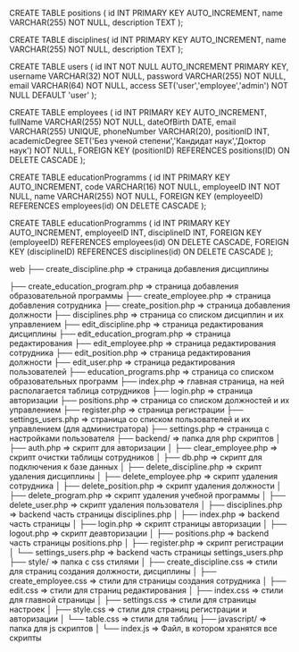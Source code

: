 <!-- Должности -->
CREATE TABLE positions (
    id INT PRIMARY KEY AUTO_INCREMENT,
    name VARCHAR(255) NOT NULL,
    description TEXT
);

<!-- Дисциплины -->
CREATE TABLE disciplines(
    id INT PRIMARY KEY AUTO_INCREMENT,
    name VARCHAR(255) NOT NULL,
    description TEXT
);

<!-- Пользователи сайта -->
CREATE TABLE users (
    id INT NOT NULL AUTO_INCREMENT PRIMARY KEY,
    username VARCHAR(32) NOT NULL,
    password VARCHAR(255) NOT NULL,
    email VARCHAR(64) NOT NULL,
    access SET('user','employee','admin') NOT NULL DEFAULT 'user'
);

<!-- Сотрудники -->
CREATE TABLE employees (
    id INT PRIMARY KEY AUTO_INCREMENT,
    fullName VARCHAR(255) NOT NULL,
    dateOfBirth DATE,
    email VARCHAR(255) UNIQUE,
    phoneNumber VARCHAR(20),
    positionID INT,
    academicDegree SET('Без ученой степени','Кандидат наук','Доктор наук') NOT NULL,
    FOREIGN KEY (positionID) REFERENCES positions(ID) ON DELETE CASCADE
);

<!-- Образовательные программы -->
CREATE TABLE educationProgramms (
    id INT PRIMARY KEY AUTO_INCREMENT,
    code VARCHAR(16) NOT NULL,
    employeeID INT NOT NULL,
    name VARCHAR(255) NOT NULL,
    FOREIGN KEY (employeeID) REFERENCES employees(id) ON DELETE CASCADE
);

<!-- Сотрудники-дисциплины -->
CREATE TABLE educationProgramms (
    id INT PRIMARY KEY AUTO_INCREMENT,
    employeeID INT,
    disciplineID INT,
    FOREIGN KEY (employeeID) REFERENCES employees(id) ON DELETE CASCADE,
    FOREIGN KEY (disciplineID) REFERENCES disciplines(id) ON DELETE CASCADE
);

web
├── create_discipline.php           => страница добавления дисциплины

├── create_education_program.php    => страница добавления образовательной программы
├── create_employee.php             => страница добавления сотрудника
├── create_position.php             => страница добавления должности
├── disciplines.php                 => страница со списком дисциплин и их управлением
├── edit_discipline.php             => страница редактирования дисциплины
├── edit_education_program.php      => страница редактирования
├── edit_employee.php               => страница редактирования сотрудника
├── edit_position.php               => страница редактирования должности
├── edit_user.php                   => страница редактирования пользователей
├── education_programs.php          => страница со списком образовательных программ
├── index.php                       => главная страница, на ней располагается таблица сотрудников
├── login.php                       => страница авторизации
├── positions.php                   => страница со списком должностей и их управлением
├── register.php                    => страница регистрации
├── settings_users.php              => страница со списком пользователей и их управлением (для администратора)
├── settings.php                    => страница с настройками пользователя
├── backend/                        => папка для php скриптов
│   ├── auth.php                    => скрипт для авторизации
│   ├── clear_employee.php          => скрипт очистки таблицы сотрудников
│   ├── db.php                      => скрипт для подключения к базе данных
│   ├── delete_discipline.php       => скрипт удаления дисциплины
│   ├── delete_employee.php         => скрипт удаления сотрудника
│   ├── delete_position.php         => скрипт удаления должности
│   ├── delete_program.php          => скрипт удаления учебной программы
│   ├── delete_user.php             => скрипт удаления пользователя
│   ├── disciplines.php             => backend часть страницы disciplines.php
│   ├── index.php                   => backend часть страницы
│   ├── login.php                   => скрипт страницы авторизации
│   ├── logout.php                  => скрипт деавторизации
│   ├── positions.php               => backend часть страницы positions.php
│   ├── register.php                => скрипт регистрации
│   └── settings_users.php          => backend часть страницы settings_users.php
├── style/                          => папка с css стилями
│   ├── create_discipline.css       => стили для страниц создания должности, дисциплины
│   ├── create_employee.css         => стили для страницы создания сотрудника
│   ├── edit.css                    => стили для страниц редактирования
│   ├── index.css                   => стили для главной страницы
│   ├── settings.css                => стили для страницы настроек
│   ├── style.css                   => стили для страниц регистрации и авторизации
│   └── table.css                   => стили для таблиц
├── javascript/                     => папка для js скриптов
│   └── index.js                    => Файл, в котором хранятся все скрипты

